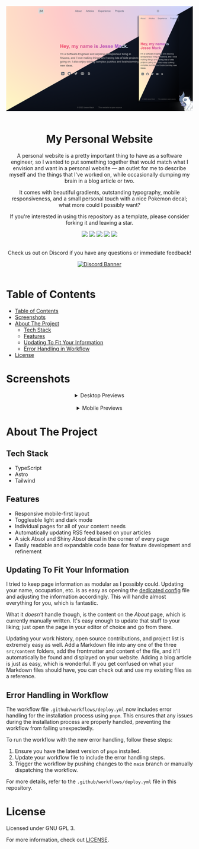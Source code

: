 <div align="center">
  <img src='./public/previews/combined_preview.png' width='720' />
  <br /><br />

  <h1 align="center">My Personal Website</h1>

  A personal website is a pretty important thing to have as a software engineer, so I wanted to put something together that would match what I envision and want in a personal website &mdash; an outlet for me to describe myself and the things that I've worked on, while occasionally dumping my brain in a blog article or two.

  It comes with beautiful gradients, outstanding typography, mobile responsiveness, and a small personal touch with a nice Pokemon decal; what more could I possibly want?

  If you're interested in using this repository as a template, please consider forking it and leaving a star.

  <img src='https://img.shields.io/github/issues/Thangta03/Portfolio?style=for-the-badge&logo=appveyor' />
  <img src='https://img.shields.io/github/forks/Thangta03/Portfolio?style=for-the-badge&logo=appveyor' />
  <img src='https://img.shields.io/github/stars/Thangta03/Portfolio?style=for-the-badge&logo=appveyor' />
  <img src='https://img.shields.io/github/license/Thangta03/Portfolio?style=for-the-badge&logo=appveyor' />
  <a href="https://visitorbadge.io/status?path=https%3A%2F%2Fgithub.com%2FThangta03%Portfolio">
    <img src="https://api.visitorbadge.io/api/visitors?path=https%3A%2F%2Fgithub.com%2FThangta03%Portfolio&countColor=%2337d67a" />
  </a>
  <br /><br />

  Check us out on Discord if you have any questions or immediate feedback!

  <a href="https://discord.gg/NRZ2zWfpwK" target="_blank">
    <img src="https://discord.com/api/guilds/1002005327555862620/widget.png?style=banner2" alt="Discord Banner" />
  </a>
</div>
<br />



# Table of Contents
- [Table of Contents](#table-of-contents)
- [Screenshots](#screenshots)
- [About The Project](#about-the-project)
  - [Tech Stack](#tech-stack)
  - [Features](#features)
  - [Updating To Fit Your Information](#updating-to-fit-your-information)
  - [Error Handling in Workflow](#error-handling-in-workflow)
- [License](#license)



# Screenshots
<div align="center">
  <details>
    <summary>Desktop Previews</summary>
    <img src="./public/previews/desktop/light_home.png" width='720' />
    <img src="./public/previews/desktop/dark_home.png" width='720' />
    <img src="./public/previews/desktop/light_about.png" width='720' />
    <img src="./public/previews/desktop/dark_about.png" width='720' />
    <img src="./public/previews/desktop/light_articles.png" width='720' />
    <img src="./public/previews/desktop/dark_articles.png" width='720' />
    <img src="./public/previews/desktop/light_experience.png" width='720' />
    <img src="./public/previews/desktop/dark_experience.png" width='720' />
    <img src="./public/previews/desktop/light_projects.png" width='720' />
    <img src="./public/previews/desktop/dark_projects.png" width='720' />
  </details>

  <br />

  <details>
    <summary>Mobile Previews</summary>
    <img src="./public/previews/mobile/light_home.png" width='300' />
    <img src="./public/previews/mobile/dark_home.png" width='300' />
    <img src="./public/previews/mobile/light_about.png" width='300' />
    <img src="./public/previews/mobile/dark_about.png" width='300' />
    <img src="./public/previews/mobile/light_articles.png" width='300' />
    <img src="./public/previews/mobile/dark_articles.png" width='300' />
    <img src="./public/previews/mobile/light_experience.png" width='300' />
    <img src="./public/previews/mobile/dark_experience.png" width='300' />
    <img src="./public/previews/mobile/light_projects.png" width='300' />
    <img src="./public/previews/mobile/dark_projects.png" width='300' />
  </details>
</div>



# About The Project
## Tech Stack
- TypeScript
- Astro
- Tailwind

## Features
- Responsive mobile-first layout
- Toggleable light and dark mode
- Individual pages for all of your content needs
- Automatically updating RSS feed based on your articles
- A sick Absol and Shiny Absol decal in the corner of every page
- Easily readable and expandable code base for feature development and refinement

## Updating To Fit Your Information
I tried to keep page information as modular as I possibly could. Updating your name, occupation, etc. is as easy as opening the [dedicated config]() file and adjusting the information accordingly. This will handle almost everything for you, which is fantastic.

What it *doesn't* handle though, is the content on the *About* page, which is currently manually written. It's easy enough to update that stuff to your liking; just open the page in your editor of choice and go from there.

Updating your work history, open source contributions, and project list is extremely easy as well. Add a Markdown file into any one of the three `src/content` folders, add the frontmatter and content of the file, and it'll automatically be found and displayed on your website. Adding a blog article is just as easy, which is wonderful.
If you get confused on what your Markdown files should have, you can check out and use my existing files as a reference.

## Error Handling in Workflow
The workflow file `.github/workflows/deploy.yml` now includes error handling for the installation process using `pnpm`. This ensures that any issues during the installation process are properly handled, preventing the workflow from failing unexpectedly.

To run the workflow with the new error handling, follow these steps:
1. Ensure you have the latest version of `pnpm` installed.
2. Update your workflow file to include the error handling steps.
3. Trigger the workflow by pushing changes to the `main` branch or manually dispatching the workflow.

For more details, refer to the `.github/workflows/deploy.yml` file in this repository.



# License
Licensed under GNU GPL 3.

For more information, check out [LICENSE](LICENSE).
